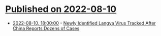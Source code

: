 # [Published on 2022-08-10](index.md)

* [2022-08-10, 18:00:00](https://science.slashdot.org/story/22/08/10/1641230/newly-identified-langya-virus-tracked-after-china-reports-dozens-of-cases?utm_source=rss1.0mainlinkanon&utm_medium=feed) - [Newly Identified Langya Virus Tracked After China Reports Dozens of Cases](https://science.slashdot.org/story/22/08/10/1641230/newly-identified-langya-virus-tracked-after-china-reports-dozens-of-cases?utm_source=rss1.0mainlinkanon&utm_medium=feed)
